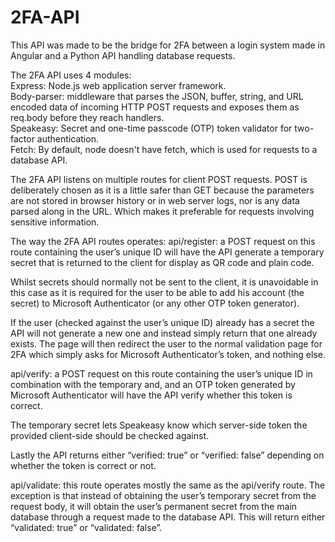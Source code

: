 # 2FA-API

This API was made to be the bridge for 2FA between a login system made in Angular and a Python API handling database requests.

The 2FA API uses 4 modules:<br />
Express: Node.js web application server framework.<br />
Body-parser: middleware that parses the JSON, buffer, string, and URL encoded data of incoming HTTP POST requests and exposes them as req.body before they reach handlers.<br />
Speakeasy: Secret and one-time passcode (OTP) token validator for two-factor authentication.<br />
Fetch: By default, node doesn't have fetch, which is used for requests to a database API.

The 2FA API listens on multiple routes for client POST requests. POST is deliberately chosen as it is a little safer than GET because the parameters are not stored in browser history or in web server logs, nor is any data parsed along in the URL. Which makes it preferable for requests involving sensitive information.

The way the 2FA API routes operates:
api/register: a POST request on this route containing the user’s unique ID will have the API generate a temporary secret that is returned to the client for display as QR code and plain code.

Whilst secrets should normally not be sent to the client, it is unavoidable in this case as it is required for the user to be able to add his account (the secret) to Microsoft Authenticator (or any other OTP token generator).

If the user (checked against the user’s unique ID) already has a secret the API will not generate a new one and instead simply return that one already exists. The page will then redirect the user to the normal validation page for 2FA which simply asks for Microsoft Authenticator’s token, and nothing else.

api/verify: a POST request on this route containing the user’s unique ID in combination with the temporary and, and an OTP token generated by Microsoft Authenticator will have the API verify whether this token is correct.

The temporary secret lets Speakeasy know which server-side token the provided client-side should be checked against.

Lastly the API returns either “verified: true” or “verified: false” depending on whether the token is correct or not.

api/validate: this route operates mostly the same as the api/verify route. The exception is that instead of obtaining the user’s temporary secret from the request body, it will obtain the user’s permanent secret from the main database through a request made to the database API. This will return either “validated: true” or “validated: false”.
